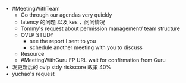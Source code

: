 - #MeetingWithTeam
	- Go through our agendas very quickly
	- latency 的问题 以及 kes ，问问情况
	- Tommy's request about permission management/ team structure
	- OVLP STUDY
		- see the report I sent to you
		- schedule another meeting with you to discuss
	- Resource
	- #MeetingWithGuru  FP URL wait for confirmation from Guru
- 发更新后的 ovlp stdy riskscore  政策 40%
- yuchao's request